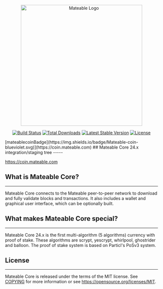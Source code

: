 <p align="center"><a href="https://mateablemedia.com" target="_blank"><img src="https://mateable.com/images/10.png" width="400" alt="Mateable Logo"></a></p>
<p align="center">
<a href="https://github.com/laravel/framework/actions"><img src="https://github.com/laravel/framework/workflows/tests/badge.svg" alt="Build Status"></a>
<a href="https://packagist.org/packages/laravel/framework"><img src="https://img.shields.io/packagist/dt/laravel/framework" alt="Total Downloads"></a>
<a href="https://packagist.org/packages/laravel/framework"><img src="https://img.shields.io/packagist/v/laravel/framework" alt="Latest Stable Version"></a>
<a href="https://packagist.org/packages/laravel/framework"><img src="https://img.shields.io/packagist/l/laravel/framework" alt="License"></a>



</p>
[mateablecoinBadge](https://img.shields.io/badge/Mateable-coin-blueviolet.svg)](https://coin.mateable.com)
## Mateable Core 24.x integration/staging tree
-----

https://coin.mateable.com



## What is Mateable Core?
----------------------

Mateable Core connects to the Mateable peer-to-peer network to download and fully
validate blocks and transactions. It also includes a wallet and graphical user
interface, which can be optionally built.

## What makes Mateable Core special?
---------------------------------

Mateable Core 24.x is the first multi-algorithm (5 algorithms) currency with proof of stake.
These algorithms are scrypt, yescrypt, whirlpool, ghostrider and balloon.
The proof of stake system is based on Particl's PoSv3 system.

## License
-------

Mateable Core is released under the terms of the MIT license. See [COPYING](COPYING) for more
information or see https://opensource.org/licenses/MIT.

